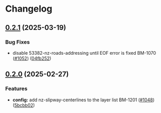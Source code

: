 # Changelog

## [0.2.1](https://github.com/linz/lds-cache/compare/v0.2.0...v0.2.1) (2025-03-19)


### Bug Fixes

* disable 53382-nz-roads-addressing until EOF error is fixed BM-1070 ([#1052](https://github.com/linz/lds-cache/issues/1052)) ([04fb252](https://github.com/linz/lds-cache/commit/04fb252fff8a51a7c341166685903e822af00b27))

## [0.2.0](https://github.com/linz/lds-cache/compare/v0.1.0...v0.2.0) (2025-02-27)


### Features

* **config:** add nz-slipway-centerlines to the layer list BM-1201 ([#1048](https://github.com/linz/lds-cache/issues/1048)) ([5bcbb02](https://github.com/linz/lds-cache/commit/5bcbb02a449b189dc3fbb47df64853ac84961489))
